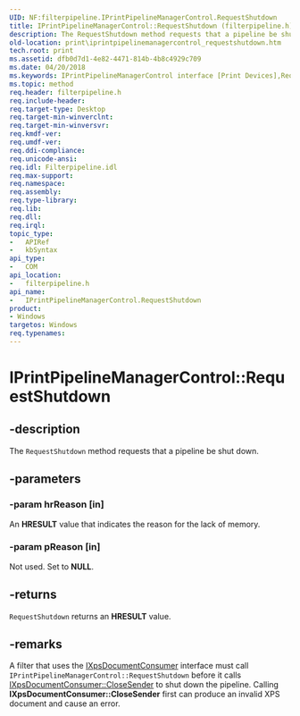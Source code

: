 ```yaml
---
UID: NF:filterpipeline.IPrintPipelineManagerControl.RequestShutdown
title: IPrintPipelineManagerControl::RequestShutdown (filterpipeline.h)
description: The RequestShutdown method requests that a pipeline be shut down.
old-location: print\iprintpipelinemanagercontrol_requestshutdown.htm
tech.root: print
ms.assetid: dfb0d7d1-4e82-4471-814b-4b8c4929c709
ms.date: 04/20/2018
ms.keywords: IPrintPipelineManagerControl interface [Print Devices],RequestShutdown method, IPrintPipelineManagerControl.RequestShutdown, IPrintPipelineManagerControl::RequestShutdown, RequestShutdown, RequestShutdown method [Print Devices], RequestShutdown method [Print Devices],IPrintPipelineManagerControl interface, filterpipeline/IPrintPipelineManagerControl::RequestShutdown, filterpipeline_b16337ab-92e1-4e5e-be84-bddf89bff0a1.xml, print.iprintpipelinemanagercontrol_requestshutdown
ms.topic: method
req.header: filterpipeline.h
req.include-header: 
req.target-type: Desktop
req.target-min-winverclnt: 
req.target-min-winversvr: 
req.kmdf-ver: 
req.umdf-ver: 
req.ddi-compliance: 
req.unicode-ansi: 
req.idl: Filterpipeline.idl
req.max-support: 
req.namespace: 
req.assembly: 
req.type-library: 
req.lib: 
req.dll: 
req.irql: 
topic_type:
-	APIRef
-	kbSyntax
api_type:
-	COM
api_location:
-	filterpipeline.h
api_name:
-	IPrintPipelineManagerControl.RequestShutdown
product:
- Windows
targetos: Windows
req.typenames: 
---
```


# IPrintPipelineManagerControl::RequestShutdown


## -description


The <code>RequestShutdown</code> method requests that a pipeline be shut down.


## -parameters




### -param hrReason [in]

An <b>HRESULT</b> value that indicates the reason for the lack of memory.


### -param pReason [in]

Not used. Set to <b>NULL</b>.


## -returns



<code>RequestShutdown</code> returns an <b>HRESULT</b> value.




## -remarks



A filter that uses the <a href="https://msdn.microsoft.com/library/windows/hardware/ff556291">IXpsDocumentConsumer</a> interface must call <code>IPrintPipelineManagerControl::RequestShutdown</code> before it calls <a href="https://msdn.microsoft.com/library/windows/hardware/ff556293">IXpsDocumentConsumer::CloseSender</a> to shut down the pipeline. Calling <b>IXpsDocumentConsumer::CloseSender</b> first can produce an invalid XPS document and cause an error. 



